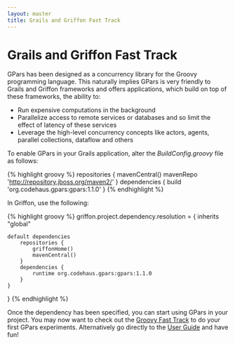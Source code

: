 ```yaml
---
layout: master
title: Grails and Griffon Fast Track
---
```


# Grails and Griffon Fast Track

GPars has been designed as a concurrency library for the Groovy programming
language. This naturally implies GPars is very friendly to Grails and Griffon
frameworks and offers applications, which build on top of these frameworks,
the ability to:

* Run expensive computations in the background
* Parallelize access to remote services or databases and so limit the effect of latency of these services
* Leverage the high-level concurrency concepts like actors, agents, parallel collections, dataflow and others

To enable GPars in your Grails application, alter the _BuildConfig.groovy_
file as follows:

{% highlight groovy %}
repositories {
    mavenCentral()
    mavenRepo 'http://repository.jboss.org/maven2/'
}
dependencies {
    build 'org.codehaus.gpars:gpars:1.1.0'
}
{% endhighlight %}

In Griffon, use the following:

{% highlight groovy %}
griffon.project.dependency.resolution = {
    inherits "global"

    default dependencies
        repositories {
            griffonHome()
            mavenCentral()
        }
        dependencies {
            runtime org.codehaus.gpars:gpars:1.1.0
        }
    }
}
{% endhighlight %}

Once the dependency has been specified, you can start using GPars in your
project. You may now want to check out the [Groovy Fast
Track](Groovy_Fast_Track.html) to do your first GPars experiments. Alternatively go
directly to the [User Guide](http://gpars.org/guide/index.html) and have fun!

